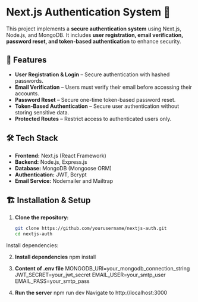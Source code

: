 # **Next.js Authentication System 🔐**

This project implements a **secure authentication system** using Next.js, Node.js, and MongoDB. It includes **user registration, email verification, password reset, and token-based authentication** to enhance security.

## 🚀 **Features**
- **User Registration & Login** – Secure authentication with hashed passwords.
- **Email Verification** – Users must verify their email before accessing their accounts.
- **Password Reset** – Secure one-time token-based password reset.
- **Token-Based Authentication** – Secure user authentication without storing sensitive data.
- **Protected Routes** – Restrict access to authenticated users only.

## 🛠 **Tech Stack**
- **Frontend:** Next.js (React Framework)
- **Backend:** Node.js, Express.js
- **Database:** MongoDB (Mongoose ORM)
- **Authentication:** JWT, Bcrypt
- **Email Service:** Nodemailer and Mailtrap


## 🏗 **Installation & Setup**
1. **Clone the repository:**
   ```sh
   git clone https://github.com/yourusername/nextjs-auth.git
   cd nextjs-auth
Install dependencies:

2. **Install dependencies**
  npm install

3. **Content of .env file**
MONGODB_URI=your_mongodb_connection_string
JWT_SECRET=your_jwt_secret
EMAIL_USER=your_smtp_user
EMAIL_PASS=your_smtp_pass

4. **Run the server**
npm run dev
Navigate to http://localhost:3000
